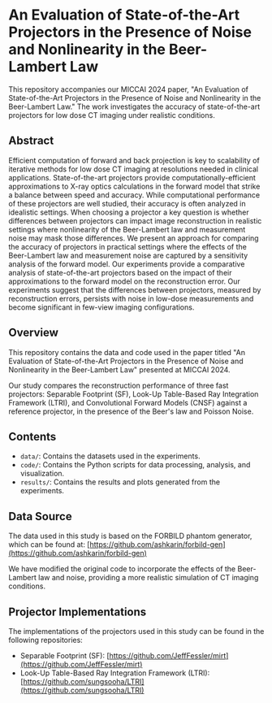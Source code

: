 # An Evaluation of State-of-the-Art Projectors in the Presence of Noise and Nonlinearity in the Beer-Lambert Law

This repository accompanies our MICCAI 2024 paper, "An Evaluation of State-of-the-Art Projectors in the Presence of Noise and Nonlinearity in the Beer-Lambert Law." The work investigates the accuracy of state-of-the-art projectors for low dose CT imaging under realistic conditions.

## Abstract

Efficient computation of forward and back projection is key to scalability of iterative methods for low dose CT imaging at resolutions needed in clinical applications. State-of-the-art projectors provide computationally-efficient approximations to X-ray optics calculations in the forward model that strike a balance between speed and accuracy. While computational performance of these projectors are well studied, their accuracy is often analyzed in idealistic settings. When choosing a projector a key question is whether differences between projectors can impact image reconstruction in realistic settings where nonlinearity of the Beer-Lambert law and measurement noise may mask those differences. We present an approach for comparing the accuracy of projectors in practical settings where the effects of the Beer-Lambert law and measurement noise are captured by a sensitivity analysis of the forward model. Our experiments provide a comparative analysis of state-of-the-art projectors based on the impact of their approximations to the forward model on the reconstruction error. Our experiments suggest that the differences between projectors, measured by reconstruction errors, persists with noise in low-dose measurements and become significant in few-view imaging configurations.

## Overview

This repository contains the data and code used in the paper titled "An Evaluation of State-of-the-Art Projectors in the Presence of Noise and Nonlinearity in the Beer-Lambert Law" presented at MICCAI 2024.

Our study compares the reconstruction performance of three fast projectors: Separable Footprint (SF), Look-Up Table-Based Ray Integration Framework (LTRI), and Convolutional Forward Models (CNSF) against a reference projector, in the presence of the Beer's law and Poisson Noise.

## Contents

- `data/`: Contains the datasets used in the experiments.
- `code/`: Contains the Python scripts for data processing, analysis, and visualization.
- `results/`: Contains the results and plots generated from the experiments.

## Data Source

The data used in this study is based on the FORBILD phantom generator, which can be found at:
[https://github.com/ashkarin/forbild-gen](https://github.com/ashkarin/forbild-gen)

We have modified the original code to incorporate the effects of the Beer-Lambert law and noise, providing a more realistic simulation of CT imaging conditions.

## Projector Implementations

The implementations of the projectors used in this study can be found in the following repositories:

- Separable Footprint (SF): [https://github.com/JeffFessler/mirt](https://github.com/JeffFessler/mirt)
- Look-Up Table-Based Ray Integration Framework (LTRI): [https://github.com/sungsooha/LTRI](https://github.com/sungsooha/LTRI)
